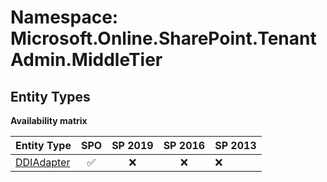 # Namespace: Microsoft.Online.SharePoint.TenantAdmin.MiddleTier

## Entity Types

**Availability matrix**

Entity Type | SPO | SP 2019 | SP 2016 | SP 2013
----------|:---:|:-------:|:-------:|:-------
[DDIAdapter](./EntityTypes/DDIAdapter.md) | ✅ | ❌ | ❌ | ❌
